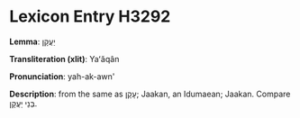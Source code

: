 # Lexicon Entry H3292

**Lemma**: יַעֲקָן

**Transliteration (xlit)**: Yaʻăqân

**Pronunciation**: yah-ak-awn'

**Description**:
from the same as עָקָן; Jaakan, an Idumaean; Jaakan. Compare בְּנֵי יַעֲקָן.

